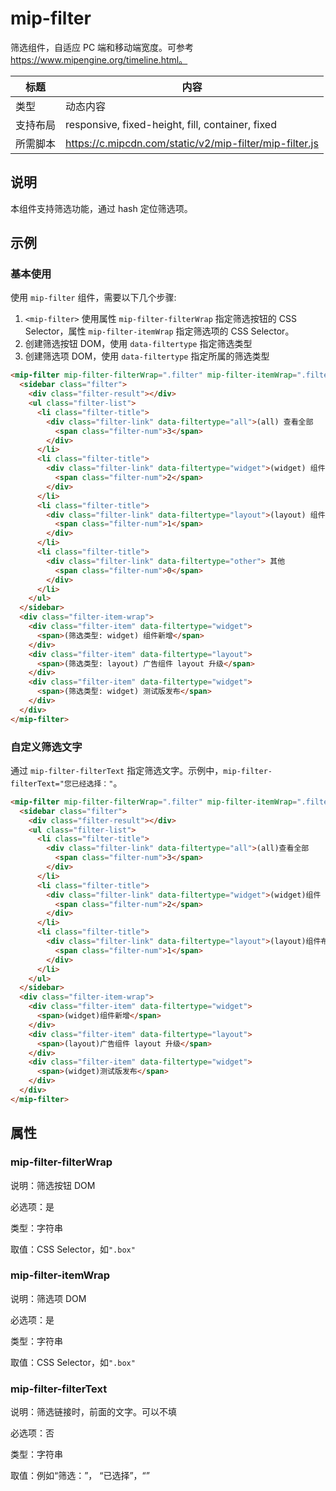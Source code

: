 # mip-filter

筛选组件，自适应 PC 端和移动端宽度。可参考 https://www.mipengine.org/timeline.html。

标题|内容
----|----
类型|动态内容
支持布局|responsive, fixed-height, fill, container, fixed
所需脚本|https://c.mipcdn.com/static/v2/mip-filter/mip-filter.js

## 说明

本组件支持筛选功能，通过 hash 定位筛选项。

## 示例

### 基本使用

使用 `mip-filter` 组件，需要以下几个步骤:

1. `<mip-filter>` 使用属性  `mip-filter-filterWrap` 指定筛选按钮的 CSS Selector，属性 `mip-filter-itemWrap` 指定筛选项的 CSS Selector。
2. 创建筛选按钮 DOM，使用 `data-filtertype` 指定筛选类型
3. 创建筛选项 DOM，使用 `data-filtertype` 指定所属的筛选类型

```html
<mip-filter mip-filter-filterWrap=".filter" mip-filter-itemWrap=".filter-item-wrap">
  <sidebar class="filter">
    <div class="filter-result"></div>
    <ul class="filter-list">
      <li class="filter-title">
        <div class="filter-link" data-filtertype="all">(all) 查看全部
          <span class="filter-num">3</span>
        </div>
      </li>
      <li class="filter-title">
        <div class="filter-link" data-filtertype="widget">(widget) 组件
          <span class="filter-num">2</span>
        </div>
      </li>
      <li class="filter-title">
        <div class="filter-link" data-filtertype="layout">(layout) 组件布局
          <span class="filter-num">1</span>
        </div>
      </li>
      <li class="filter-title">
        <div class="filter-link" data-filtertype="other"> 其他
          <span class="filter-num">0</span>
        </div>
      </li>
    </ul>
  </sidebar>
  <div class="filter-item-wrap">
    <div class="filter-item" data-filtertype="widget">
      <span>(筛选类型: widget) 组件新增</span>
    </div>
    <div class="filter-item" data-filtertype="layout">
      <span>(筛选类型: layout) 广告组件 layout 升级</span>
    </div>
    <div class="filter-item" data-filtertype="widget">
      <span>(筛选类型: widget) 测试版发布</span>
    </div>
  </div>
</mip-filter>
```

### 自定义筛选文字

通过 `mip-filter-filterText` 指定筛选文字。示例中，`mip-filter-filterText="您已经选择："`。

```html
<mip-filter mip-filter-filterWrap=".filter" mip-filter-itemWrap=".filter-item-wrap" mip-filter-enableHash="false" mip-filter-filterText="您已经选择：">
  <sidebar class="filter">
    <div class="filter-result"></div>
    <ul class="filter-list">
      <li class="filter-title">
        <div class="filter-link" data-filtertype="all">(all)查看全部
          <span class="filter-num">3</span>
        </div>
      </li>
      <li class="filter-title">
        <div class="filter-link" data-filtertype="widget">(widget)组件
          <span class="filter-num">2</span>
        </div>
      </li>
      <li class="filter-title">
        <div class="filter-link" data-filtertype="layout">(layout)组件布局
          <span class="filter-num">1</span>
        </div>
      </li>
    </ul>
  </sidebar>
  <div class="filter-item-wrap">
    <div class="filter-item" data-filtertype="widget">
      <span>(widget)组件新增</span>
    </div>
    <div class="filter-item" data-filtertype="layout">
      <span>(layout)广告组件 layout 升级</span>
    </div>
    <div class="filter-item" data-filtertype="widget">
      <span>(widget)测试版发布</span>
    </div>
  </div>
</mip-filter>
```

## 属性

### mip-filter-filterWrap

说明：筛选按钮 DOM

必选项：是

类型：字符串

取值：CSS Selector，如`".box"`

### mip-filter-itemWrap

说明：筛选项 DOM

必选项：是

类型：字符串

取值：CSS Selector，如`".box"`

### mip-filter-filterText

说明：筛选链接时，前面的文字。可以不填

必选项：否

类型：字符串

取值：例如“筛选：”， “已选择”，“”
